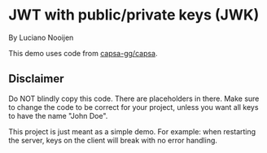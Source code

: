 # JWT with public/private keys (JWK)

By Luciano Nooijen

This demo uses code from [capsa-gg/capsa](https://github.com/capsa-gg/capsa).

## Disclaimer

Do NOT blindly copy this code. There are placeholders in there. Make sure to change the code to be correct for your project, unless you want all keys to have the name "John Doe".

This project is just meant as a simple demo. For example: when restarting the server, keys on the client will break with no error handling.
